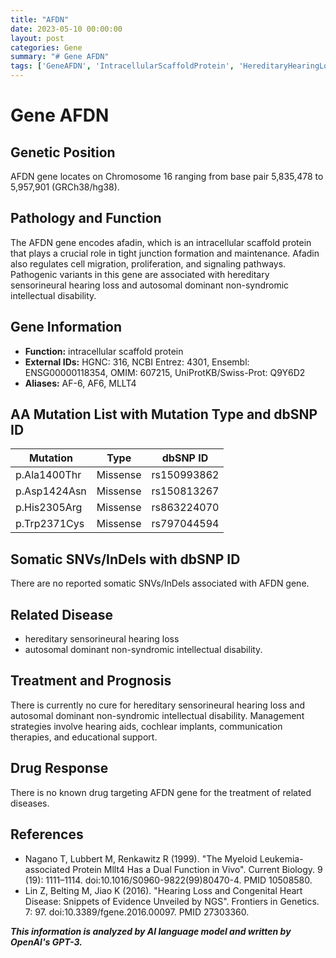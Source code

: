 ```yaml
---
title: "AFDN"
date: 2023-05-10 00:00:00
layout: post
categories: Gene
summary: "# Gene AFDN"
tags: ['GeneAFDN', 'IntracellularScaffoldProtein', 'HereditaryHearingLoss', 'IntellectualDisability', 'MissenseMutation', 'ManagementStrategies', 'NoKnownDrug', 'NGS']
---
```


# Gene AFDN

## Genetic Position

AFDN gene locates on Chromosome 16 ranging from base pair 5,835,478 to 5,957,901 (GRCh38/hg38).

## Pathology and Function

The AFDN gene encodes afadin, which is an intracellular scaffold protein that plays a crucial role in tight junction formation and maintenance. Afadin also regulates cell migration, proliferation, and signaling pathways. Pathogenic variants in this gene are associated with hereditary sensorineural hearing loss and autosomal dominant non-syndromic intellectual disability.

## Gene Information

- **Function:** intracellular scaffold protein
- **External IDs:** HGNC: 316, NCBI Entrez: 4301, Ensembl: ENSG00000118354, OMIM: 607215, UniProtKB/Swiss-Prot: Q9Y6D2
- **Aliases:** AF-6, AF6, MLLT4

## AA Mutation List with Mutation Type and dbSNP ID

| Mutation | Type     | dbSNP ID |
| -------- | -------- | -------- |
| p.Ala1400Thr | Missense | rs150993862 |
| p.Asp1424Asn | Missense | rs150813267 |
| p.His2305Arg | Missense | rs863224070 |
| p.Trp2371Cys | Missense | rs797044594 |

## Somatic SNVs/InDels with dbSNP ID

There are no reported somatic SNVs/InDels associated with AFDN gene.

## Related Disease

- hereditary sensorineural hearing loss
- autosomal dominant non-syndromic intellectual disability.

## Treatment and Prognosis

There is currently no cure for hereditary sensorineural hearing loss and autosomal dominant non-syndromic intellectual disability. Management strategies involve hearing aids, cochlear implants, communication therapies, and educational support.

## Drug Response

There is no known drug targeting AFDN gene for the treatment of related diseases.

## References

- Nagano T, Lubbert M, Renkawitz R (1999). "The Myeloid Leukemia-associated Protein Mllt4 Has a Dual Function in Vivo". Current Biology. 9 (19): 1111–1114. doi:10.1016/S0960-9822(99)80470-4. PMID 10508580.
- Lin Z, Belting M, Jiao K (2016). "Hearing Loss and Congenital Heart Disease: Snippets of Evidence Unveiled by NGS". Frontiers in Genetics. 7: 97. doi:10.3389/fgene.2016.00097. PMID 27303360.

**_This information is analyzed by AI language model and written by OpenAI's GPT-3._**